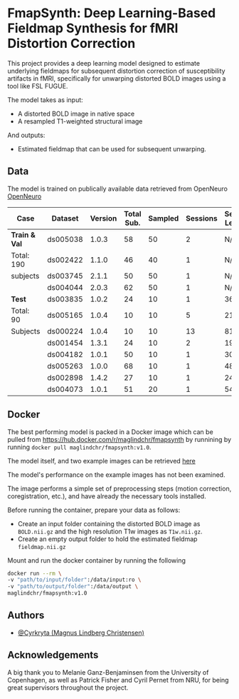 
# FmapSynth: Deep Learning-Based Fieldmap Synthesis for fMRI Distortion Correction

This project provides a deep learning model designed to estimate underlying fieldmaps for subsequent distortion correction of susceptibility artifacts in fMRI, specifically for unwarping distorted BOLD images using a tool like FSL FUGUE.

The model takes as input:
* A distorted BOLD image in native space
* A resampled T1-weighted structural image

And outputs:
* Estimated fieldmap that can be used for subsequent unwarping.

## Data
The model is trained on publically available data retrieved from OpenNeuro
[OpenNeuro](https://openneuro.org/)

| Case           | Dataset  | Version | Total Sub. | Sampled | Sessions | Seq. Len. | Vendor / Strength | Healthy | State | BOLD Dir. | Fmap. Dir. |
|----------------|----------|---------|------------|---------|----------|-----------|-------------------|---------|-------|-----------|------------|
| **Train & Val**| ds005038 | 1.0.3   | 58         | 50      | 2        | N/A       | S / 3             | Y       | R     | j-        | j-         |
| Total: 190     | ds002422 | 1.1.0   | 46         | 40      | 1        | N/A       | S / 1.5           | Y       | R     | j-        | -          |
| subjects       | ds003745 | 2.1.1   | 50         | 50      | 1        | N/A       | S / 3             | Y       | T     | j-        | j-         |
|                | ds004044 | 2.0.3   | 62         | 50      | 1        | N/A       | S / 3             | Y       | T     | j-        | i          |
| **Test**       | ds003835 | 1.0.2   | 24         | 10      | 1        | 360       | S / 3             | Y       | R/T   | j-        | j-         |
| Total: 90      | ds005165 | 1.0.4   | 10         | 10      | 5        | 212       | S / 3             | Y       | R     | j-        | j-         |
| Subjects       | ds000224 | 1.0.4   | 10         | 10      | 13       | 818       | S / 3             | Y       | R     | j-        | j-         |
|                | ds001454 | 1.3.1   | 24         | 10      | 2        | 195       | S / 3             | Y       | R     | j-        | j-         |
|                | ds004182 | 1.0.1   | 50         | 10      | 1        | 300       | S / 3             | Y       | R     | j         | j          |
|                | ds005263 | 1.0.0   | 68         | 10      | 1        | 488       | S / 3             | Y       | T     | j         | j-         |
|                | ds002898 | 1.4.2   | 27         | 10      | 1        | 242       | S / 3             | Y       | R     | i         | i          |
|                | ds004073 | 1.0.1   | 51         | 20      | 1        | 545       | P / 3             | Y       | T     | j         | j          |


## Docker

The best performing model is packed in a Docker image which can be pulled from https://hub.docker.com/r/maglindchr/fmapsynth by runnining by running `docker pull maglindchr/fmapsynth:v1.0`. 

The model itself, and two example images can be retrieved [here](https://drive.google.com/drive/folders/1V2RDDLP2VzG8n5O6mMlezzlZXzB1QnT5?usp=drive_link)

The model's performance on the example images has not been examined. 

The image performs a simple set of preprocessing steps (motion correction, coregistration, etc.), and have already the necessary tools installed.

Before running the container, prepare your data as follows:
* Create an input folder containing the distorted BOLD image as `BOLD.nii.gz` and the high resolution T1w images as `T1w.nii.gz`.
* Create an empty output folder to hold the estimated fieldmap `fieldmap.nii.gz` 

Mount and run the docker container by running the following

```bash
docker run --rm \
-v "path/to/input/folder":/data/input:ro \
-v "path/to/output/folder":/data/output \
maglindchr/fmapsynth:v1.0
```


## Authors

- [@Cyrkryta (Magnus Lindberg Christensen)](https://github.com/Cyrkryta/)


## Acknowledgements
A big thank you to Melanie Ganz-Benjaminsen from the University of Copenhagen, as well as Patrick Fisher and Cyril Pernet from NRU, for being great supervisors throughout the project.
